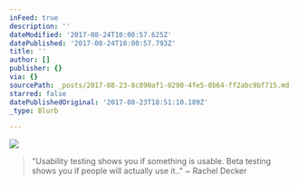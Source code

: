```yaml
---
inFeed: true
description: ''
dateModified: '2017-08-24T10:00:57.625Z'
datePublished: '2017-08-24T10:00:57.793Z'
title: ''
author: []
publisher: {}
via: {}
sourcePath: _posts/2017-08-23-8c890af1-0290-4fe5-8b64-ff2abc9bf715.md
starred: false
datePublishedOriginal: '2017-08-23T18:51:10.189Z'
_type: Blurb

---
```

![](https://the-grid-user-content.s3-us-west-2.amazonaws.com/7b34ebc8-8581-412e-b028-007196348275.jpg)

> "Usability testing shows you if something is usable. Beta testing shows you if people will actually use it.." ~ Rachel Decker